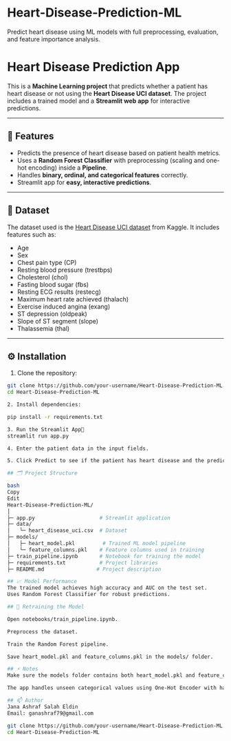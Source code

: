 # Heart-Disease-Prediction-ML
Predict heart disease using ML models with full preprocessing, evaluation, and feature importance analysis.
# Heart Disease Prediction App

This is a **Machine Learning project** that predicts whether a patient has heart disease or not using the **Heart Disease UCI dataset**. The project includes a trained model and a **Streamlit web app** for interactive predictions.

---

## 🧰 Features

- Predicts the presence of heart disease based on patient health metrics.
- Uses a **Random Forest Classifier** with preprocessing (scaling and one-hot encoding) inside a **Pipeline**.
- Handles **binary, ordinal, and categorical features** correctly.
- Streamlit app for **easy, interactive predictions**.

---

## 💾 Dataset

The dataset used is the [Heart Disease UCI dataset](https://www.kaggle.com/datasets/cherngs/heart-disease-uci) from Kaggle. It includes features such as:

- Age
- Sex
- Chest pain type (CP)
- Resting blood pressure (trestbps)
- Cholesterol (chol)
- Fasting blood sugar (fbs)
- Resting ECG results (restecg)
- Maximum heart rate achieved (thalach)
- Exercise induced angina (exang)
- ST depression (oldpeak)
- Slope of ST segment (slope)
- Thalassemia (thal)

---

## ⚙️ Installation

1. Clone the repository:

```bash
git clone https://github.com/your-username/Heart-Disease-Prediction-ML.git
cd Heart-Disease-Prediction-ML

2. Install dependencies:

pip install -r requirements.txt

3. Run the Streamlit App🚀
streamlit run app.py

4. Enter the patient data in the input fields.

5. Click Predict to see if the patient has heart disease and the prediction probability.

## 🗂 Project Structure

bash
Copy
Edit
Heart-Disease-Prediction-ML/
│
├─ app.py                     # Streamlit application
├─ data/
│   └─ heart_disease_uci.csv  # Dataset
├─ models/
│   ├─ heart_model.pkl         # Trained ML model pipeline
│   └─ feature_columns.pkl    # Feature columns used in training
├─ train_pipeline.ipynb       # Notebook for training the model
├─ requirements.txt           # Project libraries
├─ README.md                 # Project description

## 📈 Model Performance
The trained model achieves high accuracy and AUC on the test set.
Uses Random Forest Classifier for robust predictions.

## 🔄 Retraining the Model

Open notebooks/train_pipeline.ipynb.

Preprocess the dataset.

Train the Random Forest pipeline.

Save heart_model.pkl and feature_columns.pkl in the models/ folder.

## ⚡ Notes
Make sure the models folder contains both heart_model.pkl and feature_columns.pkl.

The app handles unseen categorical values using One-Hot Encoder with handle_unknown='ignore'.

## 📫 Author
Jana Ashraf Salah Eldin
Email: ganashraf79@gmail.com

git clone https://github.com/your-username/Heart-Disease-Prediction-ML.git
cd Heart-Disease-Prediction-ML
